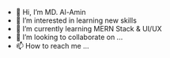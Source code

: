 - 👋 Hi, I’m MD. Al-Amin
- 👀 I’m interested in learning new skills
- 🌱 I’m currently learning MERN Stack & UI/UX
- 💞️ I’m looking to collaborate on ...
- 📫 How to reach me ...

<!---
Alamin-Coding/Alamin-Coding is a ✨ special ✨ repository because its `README.md` (this file) appears on your GitHub profile.
You can click the Preview link to take a look at your changes.
--->
